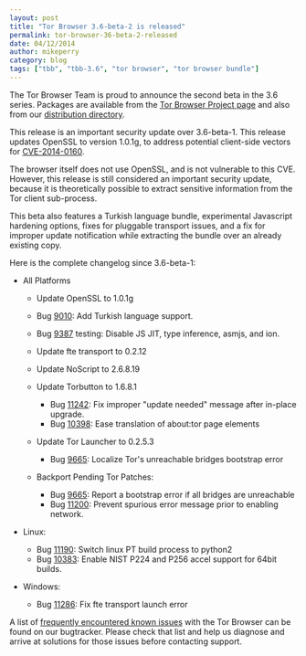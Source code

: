 ```yaml
---
layout: post
title: "Tor Browser 3.6-beta-2 is released"
permalink: tor-browser-36-beta-2-released
date: 04/12/2014
author: mikeperry
category: blog
tags: ["tbb", "tbb-3.6", "tor browser", "tor browser bundle"]
---
```


The Tor Browser Team is proud to announce the second beta in the 3.6 series. Packages are available from the [Tor Browser Project page](https://www.torproject.org/projects/torbrowser.html.en#downloads-beta) and also from our [distribution directory](https://www.torproject.org/dist/torbrowser/3.6-beta-2/).

This release is an important security update over 3.6-beta-1. This release updates OpenSSL to version 1.0.1g, to address potential client-side vectors for [CVE-2014-0160](https://blog.torproject.org/blog/openssl-bug-cve-2014-0160).

The browser itself does not use OpenSSL, and is not vulnerable to this CVE. However, this release is still considered an important security update, because it is theoretically possible to extract sensitive information from the Tor client sub-process.

This beta also features a Turkish language bundle, experimental Javascript hardening options, fixes for pluggable transport issues, and a fix for improper update notification while extracting the bundle over an already existing copy.

Here is the complete changelog since 3.6-beta-1:

- All Platforms
  - Update OpenSSL to 1.0.1g
  - Bug [9010](https://trac.torproject.org/projects/tor/ticket/9010): Add Turkish language support.
  - Bug [9387](https://trac.torproject.org/projects/tor/ticket/9387) testing: Disable JS JIT, type inference, asmjs, and ion.
  - Update fte transport to 0.2.12
  - Update NoScript to 2.6.8.19
  - Update Torbutton to 1.6.8.1
    - Bug [11242](https://trac.torproject.org/projects/tor/ticket/11242): Fix improper "update needed" message after in-place upgrade.
    - Bug [10398](https://trac.torproject.org/projects/tor/ticket/10398): Ease translation of about:tor page elements 

  - Update Tor Launcher to 0.2.5.3
    - Bug [9665](https://trac.torproject.org/projects/tor/ticket/9665): Localize Tor's unreachable bridges bootstrap error 

  - Backport Pending Tor Patches:
    - Bug [9665](https://trac.torproject.org/projects/tor/ticket/9665): Report a bootstrap error if all bridges are unreachable
    - Bug [11200](https://trac.torproject.org/projects/tor/ticket/11200): Prevent spurious error message prior to enabling network. 

- Linux:
  - Bug [11190](https://trac.torproject.org/projects/tor/ticket/11190): Switch linux PT build process to python2
  - Bug [10383](https://trac.torproject.org/projects/tor/ticket/10383): Enable NIST P224 and P256 accel support for 64bit builds. 

- Windows:
  - Bug [11286](https://trac.torproject.org/projects/tor/ticket/11286): Fix fte transport launch error 

A list of [frequently encountered known issues](https://trac.torproject.org/projects/tor/query?keywords=~tbb-helpdesk-frequent&status=!closed) with the Tor Browser can be found on our bugtracker. Please check that list and help us diagnose and arrive at solutions for those issues before contacting support.

